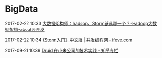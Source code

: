 # BigData

2017-02-22 10:33 [大数据架构师：hadoop、Storm该选哪一个？-Hadoop大数据架构-about云开发](http://www.aboutyun.com/thread-6858-1-1.html)

2017-02-22 10:34 [《Storm入门》中文版 | 并发编程网 – ifeve.com](http://ifeve.com/getting-started-with-stom-index/)

2017-09-21 10:39 [Druid 在小米公司的技术实践 - 知乎专栏](https://zhuanlan.zhihu.com/p/25593670)

